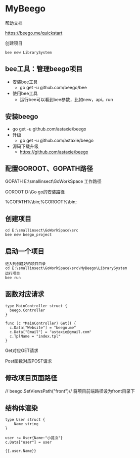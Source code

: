 # MyBeego

帮助文档

https://beego.me/quickstart

创建项目

```
bee new LibrarySystem
```

## bee工具：管理beego项目

- 安装bee工具
  - go get -u github.com/beego/bee 
- 使用bee工具
  - 运行bee可以看到bee参数，比如new，api，run

## 安装beego

- go get -u github.com/astaxie/beego
- 升级
  - go get -u github.com/astaxie/beego
- 源码下载升级
  - https://github.com/astaxie/beego

## 配置GOROOT、GOPATH路径

GOPATH E:\smallinsect\GoWorkSpace 工作路径

GOROOT D:\Go go的安装路径

%GOPATH%\bin;%GOROOT%\bin;

## 创建项目

```
cd E:\smallinsect\GoWorkSpace\src
bee new beego_project
```

## 启动一个项目

```
进入到创建好的项目目录
cd E:\smallinsect\GoWorkSpace\src\MyBeego\LibrarySystem
运行项目
bee run
```

## 函数对应请求

```
type MainController struct {
  beego.Controller
}

func (c *MainController) Get() {
  c.Data["Website"] = "beego.me"
  c.Data["Email"] = "astaxie@gmail.com"
  c.TplName = "index.tpl"
}
```

Get对应GET请求

Post函数对应POST请求

## 修改项目页面路径

// beego.SetViewsPath("front")// 将项目前端路径设为front目录下

## 结构体渲染

```
type User struct {
	Name string
}

user := User{Name:"小昆虫"}
c.Data["user"] = user

{{.user.Name}}
```



